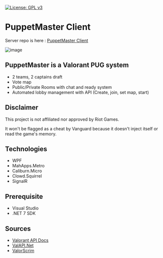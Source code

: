[![License: GPL v3](https://img.shields.io/badge/License-GPL_v3-blue.svg)](https://www.gnu.org/licenses/gpl-3.0)

# PuppetMaster Client

Server repo is here : [PuppetMaster Client](https://github.com/frederikstonge/PuppetMaster-WebApi)

![image](https://user-images.githubusercontent.com/5427239/231289190-c24522e8-1be2-4aae-9581-07e57a4dc96a.png)

## PuppetMaster is a Valorant PUG system

- 2 teams, 2 captains draft
- Vote map
- Public/Private Rooms with chat and ready system
- Automated lobby management with API (Create, join, set map, start)

## Disclaimer

This project is not affiliated nor approved by Riot Games.

It won't be flagged as a cheat by Vanguard because it doesn't inject itself or read the game's memory.


## Technologies

- WPF
- MahApps.Metro
- Caliburn.Micro
- Clowd.Squirrel
- SignalR


## Prerequisite

- Visual Studio
- .NET 7 SDK


## Sources

- [Valorant API Docs](https://github.com/techchrism/valorant-api-docs)
- [ValAPI.Net](https://github.com/brianbaldner/ValAPI.Net)
- [ValorScrim](https://github.com/HeyM1ke/ValorScrim)
